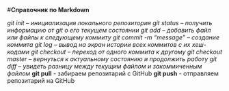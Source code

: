 #**Справочник по Markdown**

*git init – инициализация локального репозитория*
*git status – получить информацию от git о его текущем состоянии*
*git add – добавить файл или файлы к следующему коммиту*
*git commit -m “message” – создание коммита*
*git log – вывод на экран истории всех коммитов с их хеш-кодами*
*git checkout – переход от одного коммита к другому*
*git checkout master – вернуться к актуальному состоянию и продолжить работу*
*git diff – увидеть разницу между текущим файлом и закоммиченным файлом*
**git pull** - забираем репозитарий с GitHub
**git push** - отправляем репозитарий на GitHub
